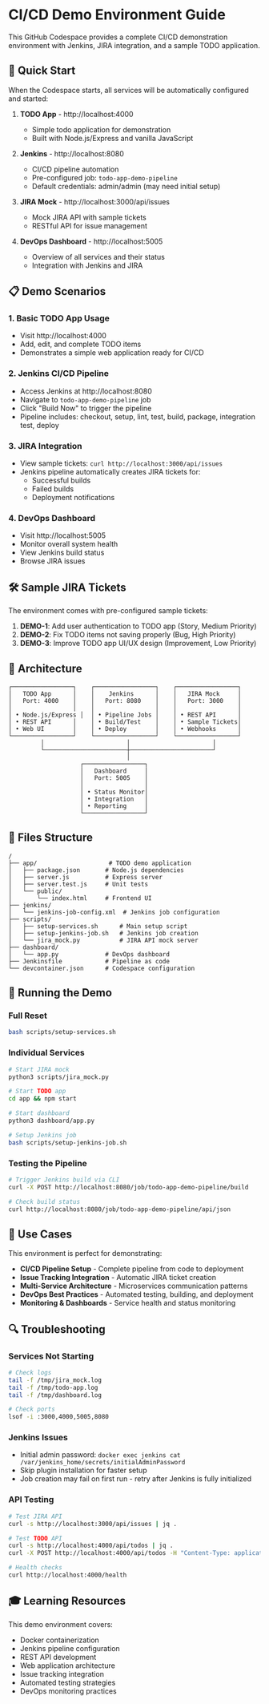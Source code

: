 # CI/CD Demo Environment Guide

This GitHub Codespace provides a complete CI/CD demonstration environment with Jenkins, JIRA integration, and a sample TODO application.

## 🚀 Quick Start

When the Codespace starts, all services will be automatically configured and started:

1. **TODO App** - http://localhost:4000
   - Simple todo application for demonstration
   - Built with Node.js/Express and vanilla JavaScript
   
2. **Jenkins** - http://localhost:8080
   - CI/CD pipeline automation
   - Pre-configured job: `todo-app-demo-pipeline`
   - Default credentials: admin/admin (may need initial setup)
   
3. **JIRA Mock** - http://localhost:3000/api/issues
   - Mock JIRA API with sample tickets
   - RESTful API for issue management
   
4. **DevOps Dashboard** - http://localhost:5005
   - Overview of all services and their status
   - Integration with Jenkins and JIRA

## 📋 Demo Scenarios

### 1. Basic TODO App Usage
- Visit http://localhost:4000
- Add, edit, and complete TODO items
- Demonstrates a simple web application ready for CI/CD

### 2. Jenkins CI/CD Pipeline
- Access Jenkins at http://localhost:8080
- Navigate to `todo-app-demo-pipeline` job
- Click "Build Now" to trigger the pipeline
- Pipeline includes: checkout, setup, lint, test, build, package, integration test, deploy

### 3. JIRA Integration
- View sample tickets: `curl http://localhost:3000/api/issues`
- Jenkins pipeline automatically creates JIRA tickets for:
  - Successful builds
  - Failed builds
  - Deployment notifications

### 4. DevOps Dashboard
- Visit http://localhost:5005
- Monitor overall system health
- View Jenkins build status
- Browse JIRA issues

## 🛠️ Sample JIRA Tickets

The environment comes with pre-configured sample tickets:

1. **DEMO-1**: Add user authentication to TODO app (Story, Medium Priority)
2. **DEMO-2**: Fix TODO items not saving properly (Bug, High Priority)  
3. **DEMO-3**: Improve TODO app UI/UX design (Improvement, Low Priority)

## 🔧 Architecture

```
┌─────────────────┐    ┌─────────────────┐    ┌─────────────────┐
│   TODO App      │    │    Jenkins      │    │   JIRA Mock     │
│   Port: 4000    │    │   Port: 8080    │    │   Port: 3000    │
│                 │    │                 │    │                 │
│ • Node.js/Express │  │ • Pipeline Jobs │    │ • REST API      │
│ • REST API      │    │ • Build/Test    │    │ • Sample Tickets│  
│ • Web UI        │    │ • Deploy        │    │ • Webhooks      │
└─────────────────┘    └─────────────────┘    └─────────────────┘
         │                       │                       │
         └───────────────────────┼───────────────────────┘
                                 │
                    ┌─────────────────┐
                    │   Dashboard     │
                    │   Port: 5005    │
                    │                 │
                    │ • Status Monitor│
                    │ • Integration   │
                    │ • Reporting     │
                    └─────────────────┘
```

## 📝 Files Structure

```
/
├── app/                    # TODO demo application
│   ├── package.json       # Node.js dependencies
│   ├── server.js          # Express server
│   ├── server.test.js     # Unit tests
│   └── public/
│       └── index.html     # Frontend UI
├── jenkins/
│   └── jenkins-job-config.xml  # Jenkins job configuration
├── scripts/
│   ├── setup-services.sh      # Main setup script
│   ├── setup-jenkins-job.sh   # Jenkins job creation
│   └── jira_mock.py           # JIRA API mock server
├── dashboard/
│   └── app.py             # DevOps dashboard
├── Jenkinsfile            # Pipeline as code
└── devcontainer.json      # Codespace configuration
```

## 🔄 Running the Demo

### Full Reset
```bash
bash scripts/setup-services.sh
```

### Individual Services
```bash
# Start JIRA mock
python3 scripts/jira_mock.py

# Start TODO app
cd app && npm start

# Start dashboard
python3 dashboard/app.py

# Setup Jenkins job
bash scripts/setup-jenkins-job.sh
```

### Testing the Pipeline
```bash
# Trigger Jenkins build via CLI
curl -X POST http://localhost:8080/job/todo-app-demo-pipeline/build

# Check build status
curl http://localhost:8080/job/todo-app-demo-pipeline/api/json
```

## 🎯 Use Cases

This environment is perfect for demonstrating:

- **CI/CD Pipeline Setup** - Complete pipeline from code to deployment
- **Issue Tracking Integration** - Automatic JIRA ticket creation
- **Multi-Service Architecture** - Microservices communication patterns  
- **DevOps Best Practices** - Automated testing, building, and deployment
- **Monitoring & Dashboards** - Service health and status monitoring

## 🔍 Troubleshooting

### Services Not Starting
```bash
# Check logs
tail -f /tmp/jira_mock.log
tail -f /tmp/todo-app.log
tail -f /tmp/dashboard.log

# Check ports
lsof -i :3000,4000,5005,8080
```

### Jenkins Issues
- Initial admin password: `docker exec jenkins cat /var/jenkins_home/secrets/initialAdminPassword`
- Skip plugin installation for faster setup
- Job creation may fail on first run - retry after Jenkins is fully initialized

### API Testing
```bash
# Test JIRA API
curl -s http://localhost:3000/api/issues | jq .

# Test TODO API  
curl -s http://localhost:4000/api/todos | jq .
curl -X POST http://localhost:4000/api/todos -H "Content-Type: application/json" -d '{"text":"Demo todo"}'

# Health checks
curl http://localhost:4000/health
```

## 🎓 Learning Resources

This demo environment covers:
- Docker containerization  
- Jenkins pipeline configuration
- REST API development
- Web application architecture
- Issue tracking integration
- Automated testing strategies
- DevOps monitoring practices